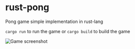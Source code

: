 # rust-pong
Pong game simple implementation in rust-lang

`cargo run` to run the game or `cargo build` to build the game


![Game screenshot]("screenshot.png")


